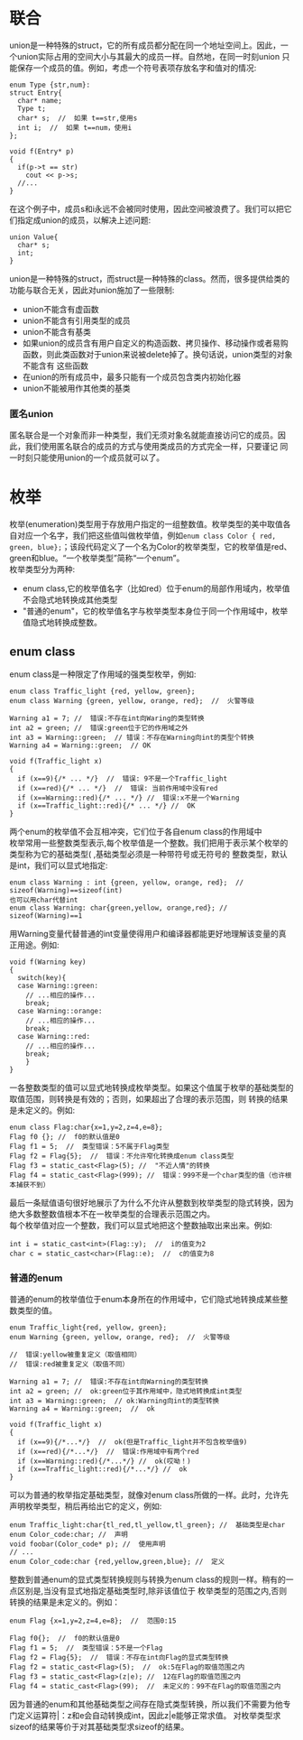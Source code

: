 # 联合
union是一种特殊的struct，它的所有成员都分配在同一个地址空间上。因此，一个union实际占用的空间大小与其最大的成员一样。自然地，在同一时刻union
只能保存一个成员的值。例如，考虑一个符号表项存放名字和值对的情况:
```
enum Type {str,num}:
struct Entry{
  char* name;
  Type t;
  char* s;  //  如果 t==str,使用s
  int i;  //  如果 t==num，使用i
};

void f(Entry* p)
{
  if(p->t == str)
    cout << p->s;
  //...
}
```
在这个例子中，成员s和i永远不会被同时使用，因此空间被浪费了。我们可以把它们指定成union的成员，以解决上述问题:
```
union Value{
  char* s;
  int;
}
```

union是一种特殊的struct，而struct是一种特殊的class。然而，很多提供给类的功能与联合无关，因此对union施加了一些限制:  
- union不能含有虚函数
- union不能含有引用类型的成员
- union不能含有基类
- 如果union的成员含有用户自定义的构造函数、拷贝操作、移动操作或者易购函数，则此类函数对于union来说被delete掉了。换句话说，union类型的对象不能含有
  这些函数
- 在union的所有成员中，最多只能有一个成员包含类内初始化器
- union不能被用作其他类的基类  

### 匿名union
匿名联合是一个对象而非一种类型，我们无须对象名就能直接访问它的成员。因此，我们使用匿名联合的成员的方式与使用类成员的方式完全一样，只要谨记
同一时刻只能使用union的一个成员就可以了。  

# 枚举
枚举(enumeration)类型用于存放用户指定的一组整数值。枚举类型的美中取值各自对应一个名字，我们把这些值叫做枚举值，例如`enum class Color {
red, green, blue};`；该段代码定义了一个名为Color的枚举类型，它的枚举值是red、green和blue。“一个枚举类型”简称“一个enum”。  
枚举类型分为两种:  
- enum class,它的枚举值名字（比如red）位于enum的局部作用域内，枚举值不会隐式地转换成其他类型
- "普通的enum"，它的枚举值名字与枚举类型本身位于同一个作用域中，枚举值隐式地转换成整数。  

## enum class
enum class是一种限定了作用域的强类型枚举，例如:
```
enum class Traffic_light {red, yellow, green};
enum class Warning {green, yellow, orange, red};  //  火警等级

Warning a1 = 7; //  错误:不存在int向Waring的类型转换
int a2 = green; //  错误:green位于它的作用域之外
int a3 = Warning::green;  // 错误：不存在Warning向int的类型个转换
Warning a4 = Warning::green;  // OK

void f(Traffic_light x)
{
  if (x==9){/* ... */}  //  错误: 9不是一个Traffic_light
  if (x==red){/* ... */}  //  错误: 当前作用域中没有red
  if (x==Warning::red){/* ... */} //  错误:x不是一个Warning
  if (x==Traffic_light::red){/* ... */} //  OK
}
```
两个enum的枚举值不会互相冲突，它们位于各自enum class的作用域中   
枚举常用一些整数类型表示,每个枚举值是一个整数。我们把用于表示某个枚举的类型称为它的基础类型( ,基础类型必须是一种带符号或无符号的
整数类型，默认是int，我们可以显式地指定:
```
enum class Warning : int {green, yellow, orange, red};  //  sizeof(Warning)==sizeof(int)
也可以用char代替int
enum class Warning: char{green,yellow, orange,red}; //  sizeof(Warning)==1
```

用Warning变量代替普通的int变量使得用户和编译器都能更好地理解该变量的真正用途。例如:
```
void f(Warning key)
{
  switch(key){
  case Warning::green:
    // ...相应的操作...
    break;
  case Warning::orange:
    // ...相应的操作...
    break;
  case Warning::red:
    // ...相应的操作...
    break;
    }
}
```
一各整数类型的值可以显式地转换成枚举类型。如果这个值属于枚举的基础类型的取值范围，则转换是有效的；否则，如果超出了合理的表示范围，则
转换的结果是未定义的。例如:
```
enum class Flag:char{x=1,y=2,z=4,e=8};
Flag f0 {}; //  f0的默认值是0
Flag f1 = 5;  //  类型错误：5不属于Flag类型
Flag f2 = Flag{5};  //  错误：不允许窄化转换成enum class类型
Flag f3 = static_cast<Flag>(5); //  "不近人情"的转换
Flag f4 = static_cast<Flag>(999); //  错误：999不是一个char类型的值（也许根本捕获不到）
```
最后一条赋值语句很好地展示了为什么不允许从整数到枚举类型的隐式转换，因为绝大多数整数值根本不在一枚举类型的合理表示范围之内。  
每个枚举值对应一个整数，我们可以显式地把这个整数抽取出来出来。例如:
```
int i = static_cast<int>(Flag::y);  //  i的值变为2
char c = static_cast<char>(Flag::e);  //  c的值变为8
```

### 普通的enum
普通的enum的枚举值位于enum本身所在的作用域中，它们隐式地转换成某些整数类型的值。
```
enum Traffic_light{red, yellow, green};
enum Warning {green, yellow, orange, red};  //  火警等级

//  错误:yellow被重复定义（取值相同）
//  错误:red被重复定义（取值不同）

Warning a1 = 7; //  错误:不存在int向Warning的类型转换
int a2 = green; //  ok:green位于其作用域中，隐式地转换成int类型
int a3 = Warning::green;  // ok:Warning向int的类型转换
Warning a4 = Warning::green;  //  ok

void f(Traffic_light x)
{
  if (x==9){/*...*/}  //  ok(但是Traffic_light并不包含枚举值9)
  if (x==red){/*...*/}  //  错误:作用域中有两个red
  if (x==Warning::red){/*...*/} //  ok(哎呦！)
  if (x==Traffic_light::red){/*...*/} //  ok
}
```

可以为普通的枚举指定基础类型，就像对enum class所做的一样。此时，允许先声明枚举类型，稍后再给出它的定义，例如:
```
enum Traffic_light:char{tl_red,tl_yellow,tl_green}; //  基础类型是char
enum Color_code:char; //  声明
void foobar(Color_code* p); //  使用声明
// ...
enum Color_code:char {red,yellow,green,blue}; //  定义
```
整数到普通enum的显式类型转换规则与转换为enum class的规则一样。稍有的一点区别是,当没有显式地指定基础类型时,除非该值位于
枚举类型的范围之内,否则转换的结果是未定义的。例如：
```
enum Flag {x=1,y=2,z=4,e=8};  //  范围0:15

Flag f0{};  //  f0的默认值是0
Flag f1 = 5;  //  类型错误：5不是一个Flag
Flag f2 = Flag{5};  //  错误：不存在int向Flag的显式类型转换
Flag f2 = static_cast<Flag>(5);  //  ok:5在Flag的取值范围之内
Flag f3 = static_cast<Flag>(z|e); //  12在Flag的取值范围之内
Flag f4 = static_cast<Flag>(99);  //  未定义的：99不在Flag的取值范围之内
```
因为普通的enum和其他基础类型之间存在隐式类型转换，所以我们不需要为他专门定义运算符|：z和e会自动转换成int，因此z|e能够正常求值。
对枚举类型求sizeof的结果等价于对其基础类型求sizeof的结果。
